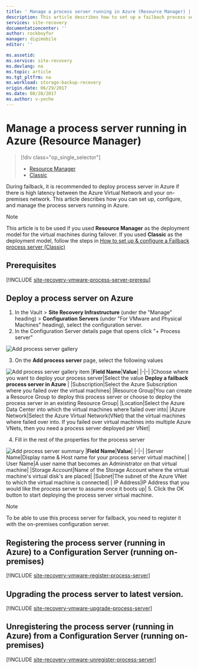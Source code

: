 ```yaml
---
title: ' Manage a process server running in Azure (Resource Manager) | Azure'
description: This article describes how to set up a failback process server (Resource Manager) In Azure.
services: site-recovery
documentationcenter: ''
author: rockboyfor
manager: digimobile
editor: ''

ms.assetid:
ms.service: site-recovery
ms.devlang: na
ms.topic: article
ms.tgt_pltfrm: na
ms.workload: storage-backup-recovery
origin.date: 06/29/2017
ms.date: 08/28/2017
ms.author: v-yeche
---
```


# Manage a process server running in Azure (Resource Manager)
> [!div class="op_single_selector"]
> * [Resource Manager](./site-recovery-vmware-setup-azure-ps-resource-manager.md)
> * [Classic ](./site-recovery-vmware-setup-azure-ps-classic.md)

During failback, it is recommended to deploy process server in Azure if there is high latency between the Azure Virtual Network and your on-premises network. This article describes how you can set up, configure, and manage the process servers running in Azure.

> [!NOTE]
> This article is to be used if you used **Resource Manager** as the deployment model for the virtual machines during failover. If you used **Classic** as the deployment model, follow the steps in [How to set up & configure a Failback process server (Classic)](./site-recovery-vmware-setup-azure-ps-classic.md)

## Prerequisites

[!INCLUDE [site-recovery-vmware-process-server-prerequ](../../includes/site-recovery-vmware-azure-process-server-prereq.md)]

## Deploy a process server on Azure
1. In the Vault > **Site Recovery Infrastructure** (under the "Manage" heading) > **Configuration Servers** (under "For VMware and Physical Machines" heading), select the configuration server.
2. In the Configuration Server details page that opens click "+ Process server"

  ![Add process server gallery](./media/site-recovery-vmware-setup-azure-ps-arm/add-ps.png)

3.  On the **Add process server** page, select the following values

  ![Add process server gallery item](./media/site-recovery-vmware-setup-azure-ps-arm/add-ps-page-1.png)
|**Field Name**|**Value**|
|-|-|
|Choose where you want to deploy your process server|Select the value **Deploy a failback process server in Azure** |
|Subscription|Select the Azure Subscription where you failed over the virtual machines|
|Resource Group|You can create a Resource Group to deploy this process server or choose to deploy the process server in an existing Resource Group|
|Location|Select the Azure Data Center into which the virtual machines where failed over into|
|Azure Network|Select the Azure Virtual Network(VNet) that the virtual machines where failed over into. If you failed over virtual machines into multiple Azure VNets, then you need a process server deployed per VNet|

4. Fill in the rest of the properties for the process server

  ![Add process server summary](./media/site-recovery-vmware-setup-azure-ps-arm/add-ps-page-2.png)
|**Field Name**|**Value**|
|-|-|
|Server Name|Display name & Host name for your process server virtual machine|
| User Name|A user name that becomes an Administrator on that virtual machine|
|Storage Account|Name of the Storage Account where the virtual machine's virtual disk's are placed|
|Subnet|The subnet of the Azure VNet to which the virtual machine is connected|
| IP Address|IP Address that you would like the process server to assume once it boots up|
5. Click the OK button to start deploying the process server virtual machine.

> [!NOTE]
> To be able to use this process server for failback, you need to register it with the on-premises configuration server.

## Registering the process server (running in Azure) to a Configuration Server (running on-premises)

[!INCLUDE [site-recovery-vmware-register-process-server](../../includes/site-recovery-vmware-register-process-server.md)]

## Upgrading the process server to latest version.

[!INCLUDE [site-recovery-vmware-upgrade-process-server](../../includes/site-recovery-vmware-upgrade-process-server.md)]

## Unregistering the process server (running in Azure) from a Configuration Server (running on-premises)

[!INCLUDE [site-recovery-vmware-unregister-process-server](../../includes/site-recovery-vmware-unregister-process-server.md)]